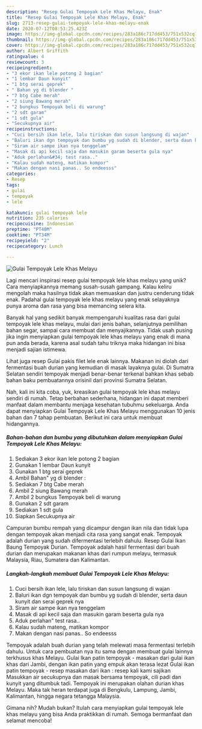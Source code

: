 ```yaml
---
description: "Resep Gulai Tempoyak Lele Khas Melayu, Enak"
title: "Resep Gulai Tempoyak Lele Khas Melayu, Enak"
slug: 2713-resep-gulai-tempoyak-lele-khas-melayu-enak
date: 2020-07-12T08:53:25.423Z
image: https://img-global.cpcdn.com/recipes/283a186c717dd453/751x532cq70/gulai-tempoyak-lele-khas-melayu-foto-resep-utama.jpg
thumbnail: https://img-global.cpcdn.com/recipes/283a186c717dd453/751x532cq70/gulai-tempoyak-lele-khas-melayu-foto-resep-utama.jpg
cover: https://img-global.cpcdn.com/recipes/283a186c717dd453/751x532cq70/gulai-tempoyak-lele-khas-melayu-foto-resep-utama.jpg
author: Albert Griffith
ratingvalue: 4
reviewcount: 3
recipeingredient:
- "3 ekor ikan lele potong 2 bagian"
- "1 lembar Daun kunyit"
- "1 btg serai geprek"
- " Bahan yg di blender "
- "7 btg Cabe merah"
- "2 siung Bawang merah"
- "2 bungkus Tempoyak beli di warung"
- "2 sdt garam"
- "1 sdt gula"
- "Secukupnya air"
recipeinstructions:
- "Cuci bersih ikan lele, lalu tiriskan dan susun langsung di wajan"
- "Baluri ikan dgn tempoyak dan bumbu yg sudah di blender, serta daun kunyit dan serai geprek nya"
- "Siram air sampe ikan nya tenggelam"
- "Masak di api kecil saja dan masukin garam beserta gula nya"
- "Aduk perlahan&#34; test rasa.."
- "Kalau sudah mateng, matikan kompor"
- "Makan dengan nasi panas.. So endeesss"
categories:
- Resep
tags:
- gulai
- tempoyak
- lele

katakunci: gulai tempoyak lele 
nutrition: 235 calories
recipecuisine: Indonesian
preptime: "PT40M"
cooktime: "PT34M"
recipeyield: "2"
recipecategory: Lunch

---
```



![Gulai Tempoyak Lele Khas Melayu](https://img-global.cpcdn.com/recipes/283a186c717dd453/751x532cq70/gulai-tempoyak-lele-khas-melayu-foto-resep-utama.jpg)

Lagi mencari inspirasi resep gulai tempoyak lele khas melayu yang unik? Cara menyiapkannya memang susah-susah gampang. Kalau keliru mengolah maka hasilnya tidak akan memuaskan dan justru cenderung tidak enak. Padahal gulai tempoyak lele khas melayu yang enak selayaknya punya aroma dan rasa yang bisa memancing selera kita.

Banyak hal yang sedikit banyak mempengaruhi kualitas rasa dari gulai tempoyak lele khas melayu, mulai dari jenis bahan, selanjutnya pemilihan bahan segar, sampai cara membuat dan menyajikannya. Tidak usah pusing jika ingin menyiapkan gulai tempoyak lele khas melayu yang enak di mana pun anda berada, karena asal sudah tahu triknya maka hidangan ini bisa menjadi sajian istimewa.

Lihat juga resep Gulai pakis filet lele enak lainnya. Makanan ini diolah dari fermentasi buah durian yang kemudian di masak layaknya gulai. Di Sumatra Selatan sendiri tempoyak menjadi benar-benar terkenal bahkan khas sebab bahan baku pembuatannya orisinil dari provinsi Sumatra Selatan.


Nah, kali ini kita coba, yuk, kreasikan gulai tempoyak lele khas melayu sendiri di rumah. Tetap berbahan sederhana, hidangan ini dapat memberi manfaat dalam membantu menjaga kesehatan tubuhmu sekeluarga. Anda dapat menyiapkan Gulai Tempoyak Lele Khas Melayu menggunakan 10 jenis bahan dan 7 tahap pembuatan. Berikut ini cara untuk membuat hidangannya.

<!--inarticleads1-->

##### Bahan-bahan dan bumbu yang dibutuhkan dalam menyiapkan Gulai Tempoyak Lele Khas Melayu:

1. Sediakan 3 ekor ikan lele potong 2 bagian
1. Gunakan 1 lembar Daun kunyit
1. Gunakan 1 btg serai geprek
1. Ambil  Bahan&#34; yg di blender :
1. Sediakan 7 btg Cabe merah
1. Ambil 2 siung Bawang merah
1. Ambil 2 bungkus Tempoyak beli di warung
1. Gunakan 2 sdt garam
1. Sediakan 1 sdt gula
1. Siapkan Secukupnya air


Campuran bumbu rempah yang dicampur dengan ikan nila dan tidak lupa dengan tempoyak akan menjadi cita rasa yang sangat enak. Tempoyak adalah durian yang sudah difermentasi terlebih dahulu. Resep Gulai Ikan Baung Tempoyak Durian. Tempoyak adalah hasil fermentasi dari buah durian dan merupakan makanan khas dari rumpun melayu, termasuk Malaysia, Riau, Sumatera dan Kalimantan. 

<!--inarticleads2-->

##### Langkah-langkah membuat Gulai Tempoyak Lele Khas Melayu:

1. Cuci bersih ikan lele, lalu tiriskan dan susun langsung di wajan
1. Baluri ikan dgn tempoyak dan bumbu yg sudah di blender, serta daun kunyit dan serai geprek nya
1. Siram air sampe ikan nya tenggelam
1. Masak di api kecil saja dan masukin garam beserta gula nya
1. Aduk perlahan&#34; test rasa..
1. Kalau sudah mateng, matikan kompor
1. Makan dengan nasi panas.. So endeesss


Tempoyak adalah buah durian yang telah melewati masa fermentasi terlebih dahulu. Untuk cara pembuatan nya itu sama dengan membuat gulai lainnya terkhusus khas Melayu. Gulai Ikan patin tempoyak - masakan dari gulai ikan khas dari Jambi, dengan ikan patin yang empuk akan terasa lezat Gulai ikan patin tempoyak - resep masakan dari ikan : resep kali kami sajikan Masukkan air secukupnya dan masak bersama tempoyak, cili padi dan kunyit yang ditumbuk tadi. Tempoyak ini merupakan olahan durian khas Melayu. Maka tak heran terdapat juga di Bengkulu, Lampung, Jambi, Kalimantan, hingga negara tetangga Malaysia. 

Gimana nih? Mudah bukan? Itulah cara menyiapkan gulai tempoyak lele khas melayu yang bisa Anda praktikkan di rumah. Semoga bermanfaat dan selamat mencoba!
